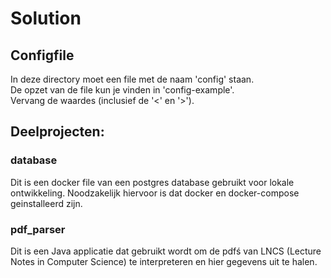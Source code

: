 # Solution

## Configfile
In deze directory moet een file met de naam 'config' staan.  
De opzet van de file kun je vinden in 'config-example'.  
Vervang de waardes (inclusief de '<' en '>').

## Deelprojecten:

### database
Dit is een docker file van een postgres database gebruikt voor lokale 
ontwikkeling. Noodzakelijk hiervoor is dat docker en docker-compose 
geinstalleerd zijn.

### pdf_parser
Dit is een Java applicatie dat gebruikt wordt om de pdfś  van LNCS (Lecture 
Notes in Computer Science) te interpreteren en hier gegevens uit te halen.
